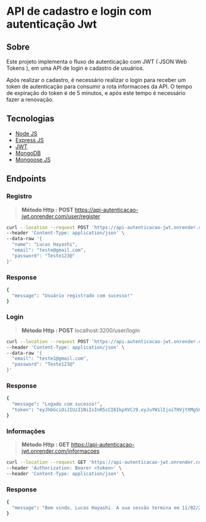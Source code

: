 # API de cadastro e login com autenticação Jwt

## Sobre 

Este projeto implementa o fluxo de autenticação com JWT ( JSON Web Tokens ), em uma API de login e cadastro de usuários.

Após realizar o cadastro, é necessário realizar o login para receber um token de autenticação para consumir a rota informacoes da API. O tempo de expiração do token é de 5 minutos, e após este tempo é necessário fazer a renovação.

## Tecnologias

- [Node JS](https://nodejs.org/en/)
- [Express JS](https://expressjs.com/pt-br/)
- [JWT](https://jwt.io/)
- [MongoDB](https://www.mongodb.com/)
- [Mongoose JS](https://mongoosejs.com/)

## Endpoints

### Registro

>**Método Http : POST** https://api-autenticacao-jwt.onrender.com/user/register

```sh
curl --location --request POST 'https://api-autenticacao-jwt.onrender.com/user/register' \
--header 'Content-Type: application/json' \
--data-raw '{
  "name": "Lucas Hayashi",
  "email": "teste@gmail.com",
  "password": "Teste123@"
}'
```

### Response

```sh
{
  "message": "Usuário registrado com sucesso!"
}
```

### Login

>**Método Http : POST** localhost:3200/user/login

```sh
curl --location --request POST 'https://api-autenticacao-jwt.onrender.com/user/login' \
--header 'Content-Type: application/json' \
--data-raw '{
  "email": "teste1@gmail.com",
  "password": "Teste123@"
}'
```

### Response

```sh
{
  "message": "Logado com sucesso!",
  "token": "eyJhbGciOiJIUzI1NiIsInR5cCI6IkpXVCJ9.eyJuYW1lIjoiTHVjYXMgSGF5YXNoaSIsImVtYWlsIjoidGVzdGUxQGdtYWlsLmNvbSIsImlhdCI6MTY3NjA4OTc0NywiZXhwIjoxNjc2MDkwMDQ3fQ.E0zdPG9X7GJddb_z5Pw0SXH_LC31dKBCKKf53QYsIpQ"
}
```

### Informações

>**Método Http : GET** https://api-autenticacao-jwt.onrender.com/informacoes

```sh
curl --location --request GET 'https://api-autenticacao-jwt.onrender.com/informacoes' \
--header 'Authorization: Bearer <token>' \
--header 'Content-Type: application/json' \
```

### Response

```sh
{
  "message": "Bem vindo, Lucas Hayashi. A sua sessão termina em 11/02/2023 01:34:07"
}
```